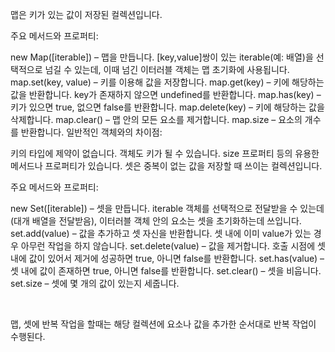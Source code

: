
맵은 키가 있는 값이 저장된 컬렉션입니다.

주요 메서드와 프로퍼티:

new Map([iterable]) – 맵을 만듭니다. [key,value]쌍이 있는 iterable(예: 배열)을 선택적으로 넘길 수 있는데, 이때 넘긴 이터러블 객체는 맵 초기화에 사용됩니다.
map.set(key, value) – 키를 이용해 값을 저장합니다.
map.get(key) – 키에 해당하는 값을 반환합니다. key가 존재하지 않으면 undefined를 반환합니다.
map.has(key) – 키가 있으면 true, 없으면 false를 반환합니다.
map.delete(key) – 키에 해당하는 값을 삭제합니다.
map.clear() – 맵 안의 모든 요소를 제거합니다.
map.size – 요소의 개수를 반환합니다.
일반적인 객체와의 차이점:

키의 타입에 제약이 없습니다. 객체도 키가 될 수 있습니다.
size 프로퍼티 등의 유용한 메서드나 프로퍼티가 있습니다.
셋은 중복이 없는 값을 저장할 때 쓰이는 컬렉션입니다.

주요 메서드와 프로퍼티:

new Set([iterable]) – 셋을 만듭니다. iterable 객체를 선택적으로 전달받을 수 있는데(대개 배열을 전달받음), 이터러블 객체 안의 요소는 셋을 초기화하는데 쓰입니다.
set.add(value) – 값을 추가하고 셋 자신을 반환합니다. 셋 내에 이미 value가 있는 경우 아무런 작업을 하지 않습니다.
set.delete(value) – 값을 제거합니다. 호출 시점에 셋 내에 값이 있어서 제거에 성공하면 true, 아니면 false를 반환합니다.
set.has(value) – 셋 내에 값이 존재하면 true, 아니면 false를 반환합니다.
set.clear() – 셋을 비웁니다.
set.size – 셋에 몇 개의 값이 있는지 세줍니다.

<br>

맵, 셋에 반복 작업을 할때는 해당 컬렉션에 요소나 값을 추가한 순서대로 반복 작업이 수행된다.

